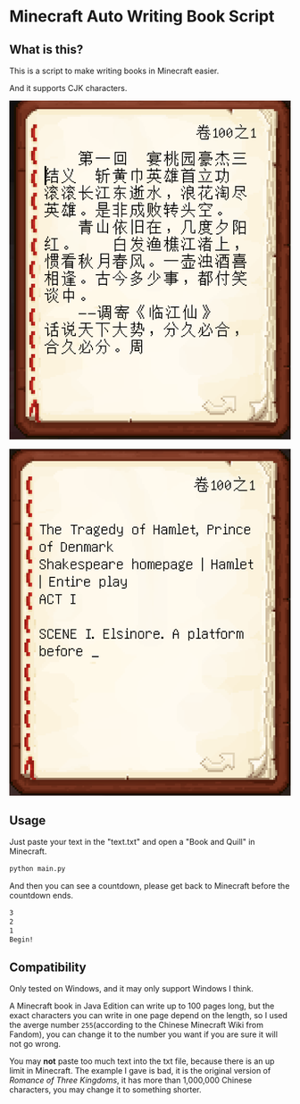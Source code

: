 # Minecraft Auto Writing Book Script

## What is this?

This is a script to make writing books in Minecraft easier.

And it supports CJK characters.

![preview](./preview.png)

![preview_en](./preview_en.png)

## Usage

Just paste your text in the "text.txt" and open a "Book and Quill" in Minecraft.

```python
python main.py
```

And then you can see a countdown, please get back to Minecraft before the countdown ends.

```
3
2
1
Begin!
```

## Compatibility

Only tested on Windows, and it may only support Windows I think.

A Minecraft book in Java Edition can write up to 100 pages long, but the exact characters you can write in one page depend on the length, so I used the averge number `255`(according to the Chinese Minecraft Wiki from Fandom), you can change it to the number you want if you are sure it will not go wrong.

You may **not** paste too much text into the txt file, because there is an up limit in Minecraft. The example I gave is bad, it is the original version of *Romance of Three Kingdoms*, it has more than 1,000,000 Chinese characters, you may change it to something shorter.